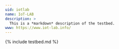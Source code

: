 ```yaml
---
uid: iotlab
name: IoT-LAB
description: >
  This is a *markdown* description of the testbed.
www: https://www.iot-lab.info/
---
```


{% include testbed.md %}
